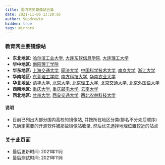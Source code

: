 ```yaml
---
title: 国内常见镜像站合集
date: 2021-11-06 13:20:56
author: Supdrewin
hidden: true
tags: mirrors
---
```


### 教育网主要镜像站
- **东北地区:** [哈尔滨工业大学](https://mirrors.hit.edu.cn), [大连东软信息学院](https://mirrors.neusoft.edu.cn), [大连理工大学](http://mirror.dlut.edu.cn)
- **华中地区:** [南阳理工学院](https://mirror.nyist.edu.cn)
- **华东地区:** [上海交通大学](https://mirror.sjtu.edu.cn), [同济大学](https://mirrors.tongji.edu.cn), [中国科学技术大学](https://mirrors.ustc.edu.cn), [南京大学](https://mirrors.nju.edu.cn), [浙江大学](https://mirrors.zju.edu.cn)
- **华南地区:** [东莞理工学院](https://mirrors.dgut.edu.cn), [南方科技大学](https://mirrors.sustech.edu.cn), [华南农业大学](https://mirrors.scau.edu.cn)
- **华北地区:** [清华大学](https://mirrors.tuna.tsinghua.edu.cn), [北京大学](https://mirrors.pku.edu.cn), [北京理工大学](https://mirror.bit.edu.cn), [北京交通大学](https://mirror.bjtu.edu.cn), [北京外国语大学](https://mirrors.bfsu.edu.cn)
- **西南地区:** [重庆大学](https://mirrors.cqu.edu.cn), [重庆邮电大学](https://mirrors.cqupt.edu.cn), [云南大学](https://mirrors.ynu.edu.cn)
- **西北地区:** [兰州大学](https://mirror.lzu.edu.cn), [西安交通大学](https://mirrors.xjtu.edu.cn), [西北农林科技大学](https://mirrors.nwafu.edu.cn)
​
#### 说明
- 目前已列出大部分国内高校的镜像站, 并按所在地区分类(排名不分先后顺序)
- 先确定需要的开源软件被那些镜像站收录, 然后优先选择地理位置较近的站点
​
### 关于此页面
- 最后更新时间: 2021年11月
- 最后测试时间: 2021年11月
